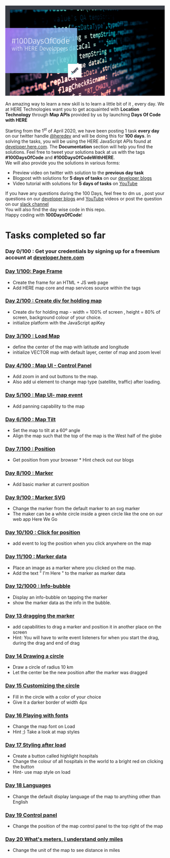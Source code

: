 ![100DaysOfCode](img/100daysofcode.jpg) 



<p> An amazing way to learn a new skill is to learn a little bit of it , every day. We at HERE Technologies want you to get acquainted with <strong>Location Technology</strong> through <strong>Map APIs </strong> provided by us by launching <strong>Days Of Code with HERE</strong></p>
<!--more-->
<p>
    Starting from the 1<sup>st</sup> of April 2020, we have been posting 1 task <strong>every day</strong> on our twitter handle <a href="https://twitter.com/heredev/">@heredev</a> and will be doing this for <strong>100 days</strong>. In solving the tasks, you will be using the HERE JavaScript APIs found at <a href="www.developer.here.com/documentation">developer.here.com</a>. The <strong>Documentation</strong> section will help you find the solutions. 
    Feel free to tweet your solutions back at us with the tags <strong>#100DaysOfCode</strong> and <strong>#100DaysOfCodeWithHERE</strong>.<br>
    We will also provide you the solutions in various forms:
</p>
<ul>
    <li> Preview video on twitter with solution to the <strong>previous day task</strong></li>
    <li> Blogpost with solutions for <strong> 5 days of tasks</strong> on our <a href="https://developer.here.com/blog/topic/100daysofcode">developer blogs</a> </li>
    <li> Video tutorial with solutions for <strong> 5 days of tasks</strong> on <a href="https://www.youtube.com/user/heremaps/playlists"> YouTube</a></li>
</ul>
<p>If you have any questions during the 100 Days, feel free to dm us , post your questions on our <a href="www.developer.here.com/blog">developer blogs</a> and <a href="https://www.youtube.com/watch?v=dvSHOLI4QQc&list=PLTlZUhyLwZTcV_b8Z8Va8JYsH2CQnOwFS"> YouTube</a> videos or post the question on our <a href="https://t.her.is/slack">slack channel</a><br>
You will also find the day wise code in this repo.<br>
Happy coding with <strong>100DaysOfCode</strong>!</p>

# Tasks completed so far
### Day 0/100 : Get your credentials by signing up for a freemium account at [developer.here.com](https://developer.here.com/)

### [Day 1/100:  Page Frame](/day1.html)
- Create the frame for an HTML + JS web page
- Add HERE map core and map services source within the <head></head> tags 
### [Day 2/100 : Create div for holding map](/day2.html)
- Create div for holding map - width = 100% of screen , height = 80% of screen, background colour of your choice.
- initialize platform with the JavaScript apiKey
### [Day 3/100 : Load Map](/day3.html) 
- define the center of the map with latitude and longitude
- initialize VECTOR map with default layer, center of map and zoom level 
### [Day 4/100 : Map UI - Control Panel](/day4.html)
- Add zoom in and out buttons to the map.
- Also add ui element to change map type (satellite, traffic) after loading.
### [Day 5/100 : Map UI- map event](/day5.html)
- Add panning capability to the map
### [Day 6/100 : Map Tilt](/day6.html) 
- Set the map to tilt at a 60º angle
- Align the map such that the top of the map is the West half of the globe
### [Day 7/100 : Position](/day7.html)
- Get position from your browser  * Hint check out our blogs
### [Day 8/100 : Marker](/day8.html) 
- Add basic marker at current position
### [Day 9/100 :  Marker SVG](/day9.html)
- Change the marker from the default marker to an svg marker
- The maker can be a white circle inside a green circle like the one on our web app Here We Go 
### [Day 10/100 : Click for position](/day10.html)
- add event to log the position when you click anywhere on the map
### [Day 11/100 : Marker data](/day11.html)
- Place an image as a marker where you clicked on the map. 
- Add the text " I'm Here " to the marker as marker data 
### [Day 12/1000 :  Info-bubble](/day12.html) 
- Display an info-bubble on tapping the marker
- show the marker data as the info in the bubble.
### [Day 13 dragging the marker](/day13.html)
- add capabilities to drag a marker and position it in another place on the screen
- Hint: You will have to write event listeners for when you start the drag, during the drag and end of drag
### [Day 14 Drawing a circle](/day14.html)
- Draw a circle of radius 10 km
- Let the center be the new position after the marker was dragged
### [Day 15 Customizing the circle](/day15.html)
- Fill in the circle with a color of your choice
- Give it a darker border of width 4px
### [Day 16 Playing with fonts](/day16.html)
- Change the map font on Load
- Hint ;) Take a look at map styles
### [Day 17 Styling after load](/day17.html)
- Create a button called highlight hospitals
- Change the colour of all hospitals in the world to a bright red on clicking the button
- Hint- use map style on load
### [Day 18 Languages](/day18.html)
- Change the default display language of the map to anything other than English 
### [Day 19 Control panel](/day19.html)
- Change the position of the map control panel to the top right of the map
### [Day 20 What's meters, I understand only miles](/day20.html)
- Change the unit of the map to see distance in miles

 
